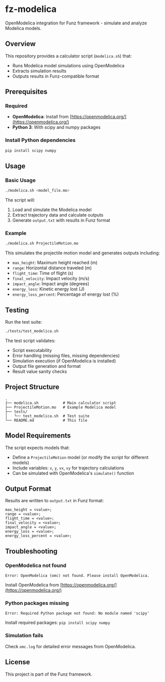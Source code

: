 # fz-modelica

OpenModelica integration for Funz framework - simulate and analyze Modelica models.

## Overview

This repository provides a calculator script (`modelica.sh`) that:
- Runs Modelica model simulations using OpenModelica
- Extracts simulation results
- Outputs results in Funz-compatible format

## Prerequisites

### Required
- **OpenModelica**: Install from [https://openmodelica.org/](https://openmodelica.org/)
- **Python 3**: With scipy and numpy packages

### Install Python dependencies
```bash
pip install scipy numpy
```

## Usage

### Basic Usage
```bash
./modelica.sh <model_file.mo>
```

The script will:
1. Load and simulate the Modelica model
2. Extract trajectory data and calculate outputs
3. Generate `output.txt` with results in Funz format

### Example
```bash
./modelica.sh ProjectileMotion.mo
```

This simulates the projectile motion model and generates outputs including:
- `max_height`: Maximum height reached (m)
- `range`: Horizontal distance traveled (m)
- `flight_time`: Time of flight (s)
- `final_velocity`: Impact velocity (m/s)
- `impact_angle`: Impact angle (degrees)
- `energy_loss`: Kinetic energy lost (J)
- `energy_loss_percent`: Percentage of energy lost (%)

## Testing

Run the test suite:
```bash
./tests/test_modelica.sh
```

The test script validates:
- Script executability
- Error handling (missing files, missing dependencies)
- Simulation execution (if OpenModelica is installed)
- Output file generation and format
- Result value sanity checks

## Project Structure
```
.
├── modelica.sh           # Main calculator script
├── ProjectileMotion.mo   # Example Modelica model
├── tests/
│   └── test_modelica.sh  # Test suite
└── README.md             # This file
```

## Model Requirements

The script expects models that:
- Define a `ProjectileMotion` model (or modify the script for different models)
- Include variables: `x`, `y`, `vx`, `vy` for trajectory calculations
- Can be simulated with OpenModelica's `simulate()` function

## Output Format

Results are written to `output.txt` in Funz format:
```
max_height = <value>;
range = <value>;
flight_time = <value>;
final_velocity = <value>;
impact_angle = <value>;
energy_loss = <value>;
energy_loss_percent = <value>;
```

## Troubleshooting

### OpenModelica not found
```
Error: OpenModelica (omc) not found. Please install OpenModelica.
```
Install OpenModelica from [https://openmodelica.org/](https://openmodelica.org/)

### Python packages missing
```
Error: Required Python package not found: No module named 'scipy'
```
Install required packages: `pip install scipy numpy`

### Simulation fails
Check `omc.log` for detailed error messages from OpenModelica.

## License

This project is part of the Funz framework.
